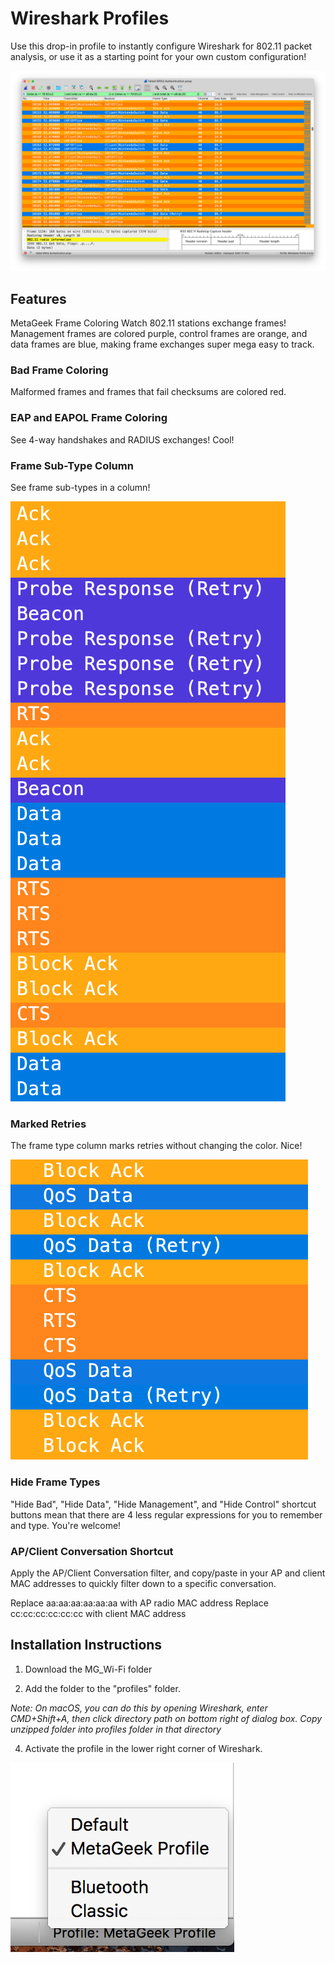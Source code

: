 # Wireshark Profiles

Use this drop-in profile to instantly configure Wireshark for 802.11 packet analysis, or use it as a starting point for your own custom configuration!

![MetaGeekConfiguration](ReadmeImages/MetaGeek_Configuration_Profile.png)

## Features
MetaGeek Frame Coloring
Watch 802.11 stations exchange frames! Management frames are colored purple, control frames are orange, and data frames are blue, making frame exchanges super mega easy to track.

### Bad Frame Coloring
Malformed frames and frames that fail checksums are colored red.

### EAP and EAPOL Frame Coloring
See 4-way handshakes and RADIUS exchanges! Cool!

### Frame Sub-Type Column
See frame sub-types in a column!

![FrameTypes](ReadmeImages/Frame_Types.png)

### Marked Retries
The frame type column marks retries without changing the color. Nice! 

![Retries](ReadmeImages/Retries.png)

### Hide Frame Types
"Hide Bad", "Hide Data", "Hide Management", and "Hide Control" shortcut buttons mean that there are 4 less regular expressions for you to remember and type. You're welcome!

### AP/Client Conversation Shortcut
Apply the AP/Client Conversation filter, and copy/paste in your AP and client MAC addresses to quickly filter down to a specific conversation.

Replace aa:aa:aa:aa:aa:aa with AP radio MAC address
Replace cc:cc:cc:cc:cc:cc with client MAC address


## Installation Instructions
1. Download the MG_Wi-Fi folder

2. Add the folder to the "profiles" folder.

*Note: On macOS, you can do this by opening Wireshark, enter CMD+Shift+A, then click directory path on bottom right of dialog box. Copy unzipped folder into profiles folder in that directory*

4. Activate the profile in the lower right corner of Wireshark.

![Select Profile](ReadmeImages/select_profile.png)